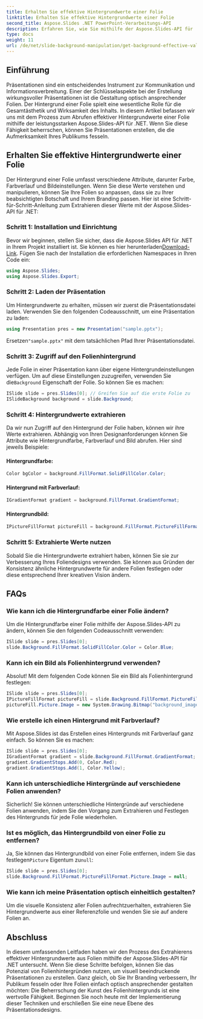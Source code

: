 ```yaml
---
title: Erhalten Sie effektive Hintergrundwerte einer Folie
linktitle: Erhalten Sie effektive Hintergrundwerte einer Folie
second_title: Aspose.Slides .NET PowerPoint-Verarbeitungs-API
description: Erfahren Sie, wie Sie mithilfe der Aspose.Slides-API für .NET effektive Hintergrundwerte einer Folie erhalten. Verbessern Sie Ihr Präsentationsdesign mit dieser Schritt-für-Schritt-Anleitung.
type: docs
weight: 11
url: /de/net/slide-background-manipulation/get-background-effective-values/
---
```


## Einführung

Präsentationen sind ein entscheidendes Instrument zur Kommunikation und Informationsverbreitung. Einer der Schlüsselaspekte bei der Erstellung wirkungsvoller Präsentationen ist die Gestaltung optisch ansprechender Folien. Der Hintergrund einer Folie spielt eine wesentliche Rolle für die Gesamtästhetik und Wirksamkeit des Inhalts. In diesem Artikel befassen wir uns mit dem Prozess zum Abrufen effektiver Hintergrundwerte einer Folie mithilfe der leistungsstarken Aspose.Slides-API für .NET. Wenn Sie diese Fähigkeit beherrschen, können Sie Präsentationen erstellen, die die Aufmerksamkeit Ihres Publikums fesseln.

## Erhalten Sie effektive Hintergrundwerte einer Folie

Der Hintergrund einer Folie umfasst verschiedene Attribute, darunter Farbe, Farbverlauf und Bildeinstellungen. Wenn Sie diese Werte verstehen und manipulieren, können Sie Ihre Folien so anpassen, dass sie zu Ihrer beabsichtigten Botschaft und Ihrem Branding passen. Hier ist eine Schritt-für-Schritt-Anleitung zum Extrahieren dieser Werte mit der Aspose.Slides-API für .NET:

### Schritt 1: Installation und Einrichtung

 Bevor wir beginnen, stellen Sie sicher, dass die Aspose.Slides API für .NET in Ihrem Projekt installiert ist. Sie können es hier herunterladen[Download-Link](https://releases.aspose.com/slides/net/). Fügen Sie nach der Installation die erforderlichen Namespaces in Ihren Code ein:

```csharp
using Aspose.Slides;
using Aspose.Slides.Export;
```

### Schritt 2: Laden der Präsentation

Um Hintergrundwerte zu erhalten, müssen wir zuerst die Präsentationsdatei laden. Verwenden Sie den folgenden Codeausschnitt, um eine Präsentation zu laden:

```csharp
using Presentation pres = new Presentation("sample.pptx");
```

 Ersetzen`"sample.pptx"` mit dem tatsächlichen Pfad Ihrer Präsentationsdatei.

### Schritt 3: Zugriff auf den Folienhintergrund

 Jede Folie in einer Präsentation kann über eigene Hintergrundeinstellungen verfügen. Um auf diese Einstellungen zuzugreifen, verwenden Sie die`Background` Eigenschaft der Folie. So können Sie es machen:

```csharp
ISlide slide = pres.Slides[0]; // Greifen Sie auf die erste Folie zu
ISlideBackground background = slide.Background;
```

### Schritt 4: Hintergrundwerte extrahieren

Da wir nun Zugriff auf den Hintergrund der Folie haben, können wir ihre Werte extrahieren. Abhängig von Ihren Designanforderungen können Sie Attribute wie Hintergrundfarbe, Farbverlauf und Bild abrufen. Hier sind jeweils Beispiele:

#### Hintergrundfarbe:

```csharp
Color bgColor = background.FillFormat.SolidFillColor.Color;
```

#### Hintergrund mit Farbverlauf:

```csharp
IGradientFormat gradient = background.FillFormat.GradientFormat;
```

#### Hintergrundbild:

```csharp
IPictureFillFormat pictureFill = background.FillFormat.PictureFillFormat;
```

### Schritt 5: Extrahierte Werte nutzen

Sobald Sie die Hintergrundwerte extrahiert haben, können Sie sie zur Verbesserung Ihres Foliendesigns verwenden. Sie können aus Gründen der Konsistenz ähnliche Hintergrundwerte für andere Folien festlegen oder diese entsprechend Ihrer kreativen Vision ändern.

## FAQs

### Wie kann ich die Hintergrundfarbe einer Folie ändern?

Um die Hintergrundfarbe einer Folie mithilfe der Aspose.Slides-API zu ändern, können Sie den folgenden Codeausschnitt verwenden:

```csharp
ISlide slide = pres.Slides[0];
slide.Background.FillFormat.SolidFillColor.Color = Color.Blue;
```

### Kann ich ein Bild als Folienhintergrund verwenden?

Absolut! Mit dem folgenden Code können Sie ein Bild als Folienhintergrund festlegen:

```csharp
ISlide slide = pres.Slides[0];
IPictureFillFormat pictureFill = slide.Background.FillFormat.PictureFillFormat;
pictureFill.Picture.Image = new System.Drawing.Bitmap("background_image.jpg");
```

### Wie erstelle ich einen Hintergrund mit Farbverlauf?

Mit Aspose.Slides ist das Erstellen eines Hintergrunds mit Farbverlauf ganz einfach. So können Sie es machen:

```csharp
ISlide slide = pres.Slides[0];
IGradientFormat gradient = slide.Background.FillFormat.GradientFormat;
gradient.GradientStops.Add(0, Color.Red);
gradient.GradientStops.Add(1, Color.Yellow);
```

### Kann ich unterschiedliche Hintergründe auf verschiedene Folien anwenden?

Sicherlich! Sie können unterschiedliche Hintergründe auf verschiedene Folien anwenden, indem Sie den Vorgang zum Extrahieren und Festlegen des Hintergrunds für jede Folie wiederholen.

### Ist es möglich, das Hintergrundbild von einer Folie zu entfernen?

 Ja, Sie können das Hintergrundbild von einer Folie entfernen, indem Sie das festlegen`Picture` Eigentum zu`null`:

```csharp
ISlide slide = pres.Slides[0];
slide.Background.FillFormat.PictureFillFormat.Picture.Image = null;
```

### Wie kann ich meine Präsentation optisch einheitlich gestalten?

Um die visuelle Konsistenz aller Folien aufrechtzuerhalten, extrahieren Sie Hintergrundwerte aus einer Referenzfolie und wenden Sie sie auf andere Folien an.

## Abschluss

In diesem umfassenden Leitfaden haben wir den Prozess des Extrahierens effektiver Hintergrundwerte aus Folien mithilfe der Aspose.Slides-API für .NET untersucht. Wenn Sie diese Schritte befolgen, können Sie das Potenzial von Folienhintergründen nutzen, um visuell beeindruckende Präsentationen zu erstellen. Ganz gleich, ob Sie Ihr Branding verbessern, Ihr Publikum fesseln oder Ihre Folien einfach optisch ansprechender gestalten möchten: Die Beherrschung der Kunst des Folienhintergrunds ist eine wertvolle Fähigkeit. Beginnen Sie noch heute mit der Implementierung dieser Techniken und erschließen Sie eine neue Ebene des Präsentationsdesigns.